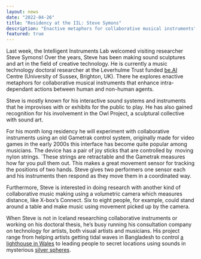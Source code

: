 ```yaml
---
layout: news
date: "2022-04-26"
title: "Residency at the IIL: Steve Symons"
description: "Enactive metaphors for collaborative musical instruments"
featured: true
---
```


Last week, the Intelligent Instruments Lab welcomed visiting researcher Steve Symons! Over the years, Steve has been making sound sculptures and art in the field of creative technology. He is currently a music technology doctoral researcher at the Leverhulme Trust funded [be.AI](http://be.ai/) Centre (University of Sussex, Brighton, UK). There he explores enactive metaphors for collaborative musical instruments that enhance intra-dependant actions between human and non-human agents.

<script> import CaptionedImage from "../../components/Images/CaptionedImage.svelte" </script>

<CaptionedImage
  src="news/steve.jpg"
  alt="A man using a Gametrak control system with strings tied to his hands. Standing in front of a yellow and blue shelving system. In the foreground, a large instrument."
  caption="Steve Symons using the Gametrak at the IIL."/>

Steve is mostly known for his interactive sound systems and instruments that he improvises with or exhibits for the public to play. He has also gained recognition for his involvement in the Owl Project, a sculptural collective with sound art.

For his month long residency he will experiment with collaborative instruments using an old Gametrak control system, originally made for video games in the early 2000s this interface has become quite popular among musicians. The device has a pair of joy sticks that are controlled by  moving nylon strings. `These strings are retractable and the Gametrak measures how far you pull them out. This makes a great movement sensor for tracking the positions of two hands. Steve gives two performers one sensor each and his instruments then respond as they move them in a coordinated way.

Furthermore, Steve is interested in doing research with another kind of collaborative music making using a volumetric camera which measures distance, like X-box’s Connect. Six to eight people, for example, could stand around a table and make music using movement picked up by the camera.

When Steve is not in Iceland researching collaborative instruments or working on his doctoral thesis, he’s busy running his consultation company on technology for artists, both visual artists and musicians. His project range from helping artists getting tidal waves in Bangladesh to control <a href="http://alisonneighbourdesign.com/work-in-progress/the-future-wales-coast-path/">a lighthouse in Wales</a> to leading people to secret locations using sounds in mysterious <a href="https://www.invisible-forces.com/projects/congregation/">silver spheres</a>.
